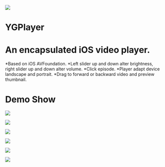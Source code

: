 
![](https://github.com/yasginiwa/YGPlayer/blob/master/Demo/Classes/Docs/Logo.png)

# YGPlayer
An encapsulated iOS video player.
=================================================
*Based on iOS AVFoundation.
*Left slider up and down alter brightness, right slider up and down alter volume.
*Click episode.
*Player adapt device landscape and portrait.
*Drag to forward or backward video and preview thumbnail.

# Demo Show
![](https://github.com/yasginiwa/YGPlayer/blob/master/Demo/Classes/Docs/demo_1.png)

![](https://github.com/yasginiwa/YGPlayer/blob/master/Demo/Classes/Docs/demo_2.png)

![](https://github.com/yasginiwa/YGPlayer/blob/master/Demo/Classes/Docs/demo_3.png)

![](https://github.com/yasginiwa/YGPlayer/blob/master/Demo/Classes/Docs/demo_4.png)

![](https://github.com/yasginiwa/YGPlayer/blob/master/Demo/Classes/Docs/demo_5.png)

![](https://github.com/yasginiwa/YGPlayer/blob/master/Demo/Classes/Docs/demo_6.png)
